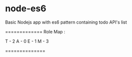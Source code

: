 # node-es6

Basic Nodejs app with es6 pattern containing todo API's list

=============
Role Map :

T - 2
A - 0
E - 1
M - 3

==============